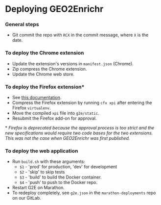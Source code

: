 # Deploying GEO2Enrichr

### General steps
- Git commit the repo with `RCX` in the commit message, where `X` is the date.

### To deploy the Chrome extension
- Update the extension's versions in `manifest.json` (Chrome).
- Zip compress the Chrome extension.
- Update the Chrome web store.

### To deploy the Firefox extension*
- See [this documentation](https://developer.mozilla.org/en-US/Add-ons/SDK/Tools/cfx).
- Compress the Firefox extension by running `cfx xpi` after entering the Firefox `virtualenv`.
- Move the compiled `xpi` file into `g2e/static`.
- Resubmit the Firefox add-on for approval.

\* *Firefox is deprecated because the approval process is too strict and the new specifications would require two code bases for the two extensions. This was not the case when GEO2Enrichr was first published.*

### To deploy the web application
- Run `build.sh` with these arguments:
    - `$1` - 'prod' for production, 'dev' for development
    - `$2` - 'skip' to skip tests
    - `$3` - 'build' to build the Docker container.
    - `$4` - 'push' to push to the Docker repo.
- Restart G2E on Marathon.
- To redeploy completely, see `g2e.json` in the `marathon-deployments` repo on our GitLab.
